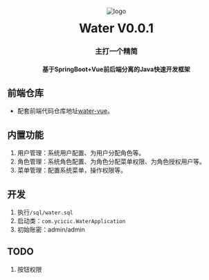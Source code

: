 <p align="center">
	<img alt="logo" style="padding-top: 30px;" src="https://public-1309405450.cos.ap-shanghai.myqcloud.com/static/image/water_logo.png">
</p>
<h1 align="center" style="margin: 10px 0 10px; font-weight: bold;">Water V0.0.1</h1>
<h3 align="center">主打一个精简</h3>
<h4 align="center">基于SpringBoot+Vue前后端分离的Java快速开发框架</h4>


## 前端仓库

* 配套前端代码仓库地址[water-vue](https://github.com/ycicic/water-vue)。

## 内置功能

1. 用户管理：系统用户配置、为用户分配角色等。
2. 角色管理：系统角色配置、为角色分配菜单权限、为角色授权用户等。
3. 菜单管理：配置系统菜单，操作权限等。

## 开发

1. 执行```/sql/water.sql```
2. 启动类：```com.ycicic.WaterApplication```
3. 初始账密：admin/admin

## TODO

1. 按钮权限
